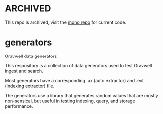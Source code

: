 # ARCHIVED

This repo is archived, visit the [mono repo](https://github.com/gravwell/gravwell) for current code.

# generators
Gravwell data generators

This respository is a collection of data generators used to test Gravwell ingest and search.

Most generators have a corresponding .ax (auto extractor) and .ext (indexing extractor) file.

The generators use a library that generates random values that are mostly non-sensical, but useful in testing indexing, query, and storage performance.
